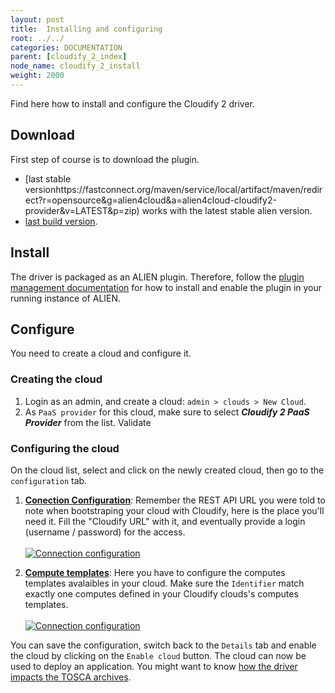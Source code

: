 ```yaml
---
layout: post
title:  Installing and configuring
root: ../../
categories: DOCUMENTATION
parent: [cloudify_2_index]
node_name: cloudify_2_install
weight: 2000
---
```


Find here how to install and configure the Cloudify 2 driver.

## Download ##
First step of course is to download the plugin.

* [last stable versionhttps://fastconnect.org/maven/service/local/artifact/maven/redirect?r=opensource&g=alien4cloud&a=alien4cloud-cloudify2-provider&v=LATEST&p=zip) works with the latest stable alien version.
* [last build version](https://fastconnect.org/maven/service/local/artifact/maven/redirect?r=opensource-snapshot&g=alien4cloud&a=alien4cloud-cloudify2-provider&v=LATEST&p=zip).

## Install ##
The driver is packaged as an ALIEN plugin. Therefore, follow the [plugin management documentation](../admin_guide/plugins.html "how to  manage plugins") for how to install and enable the plugin in your running instance of ALIEN.

## Configure ##
You need to create a cloud and configure it.

### Creating the cloud ###
1. Login as an admin, and create a cloud: `admin > clouds > New Cloud`.
2. As `PaaS provider` for this cloud, make sure to select ***Cloudify 2 PaaS Provider*** from the list. Validate

### Configuring the cloud ###
On the cloud list, select and click on the newly created cloud, then go to the `configuration` tab.

1. **<u>Conection Configuration</u>**: Remember the REST API URL you were told to note when bootstraping your cloud with Cloudify, here is the place you'll need it. Fill the "Cloudify URL" with it, and eventually provide a login (username / password) for the access.<br><br>
[![Connection configuration][config_cloud_cloudifyConUrl]][config_cloud_cloudifyConUrl]<br>

2. **<u>Compute templates</u>**: Here you have to configure the computes templates avalaibles in your cloud. Make sure the `Identifier` match exactly one computes defined in your Cloudify clouds's computes templates.<br><br>
[![Connection configuration][config_cloud_clouifyComputes]][config_cloud_clouifyComputes]<br>

You can save the configuration, switch back to the `Details` tab and enable the cloud by clicking on the `Enable cloud` button.
The cloud can now be used to deploy an application. You might want to know [how the driver impacts the TOSCA archives](tosca_archive.html "impacts on TOSCA archive").

[config_cloud_cloudifyConUrl]: ../images/cloudify2_driver/config_cloud_clouifyConUrl.png  "Connection configuration"

[config_cloud_clouifyComputes]: ../images/cloudify2_driver/config_cloud_clouifyComputes.png  "Connection configuration"
